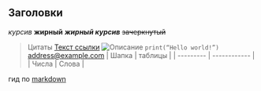 ## Заголовки
*курсив*
**жирный**
***жирный курсив***
~~зачеркнутый~~
> Цитаты
[Текст ссылки](https://www.example.com)
![Описание](https://www.example.com/image.jpg)
`print(“Hello world!”)`
<address@example.com>
| Шапка | таблицы |
| --------- | ------------ |
| Числа | Слова |

гид по [markdown](https://github.com/vifirsanova/hse-python-course/blob/main/supplementary/markdown.md)
